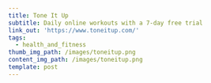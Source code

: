 ```yaml
---
title: Tone It Up
subtitle: Daily online workouts with a 7-day free trial
link_out: 'https://www.toneitup.com/'
tags:
  - health_and_fitness
thumb_img_path: /images/toneitup.png
content_img_path: /images/toneitup.png
template: post
---
```

